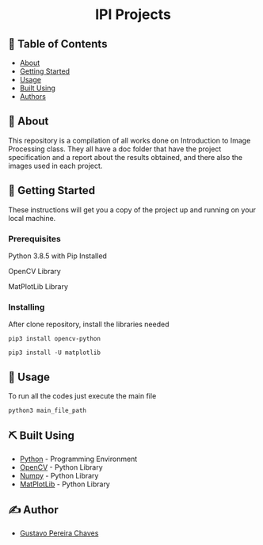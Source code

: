 <h1 align="center">IPI Projects</h1>

## 📝 Table of Contents

- [About](#about)
- [Getting Started](#getting_started)
- [Usage](#usage)
- [Built Using](#built_using)
- [Authors](#authors)

## 🧐 About <a name = "about"></a>

This repository is a compilation of all works done on Introduction to Image Processing class. They all have a doc folder that have the project specification and a report about the results obtained, and there also the images used in each project.

## 🏁 Getting Started <a name = "getting_started"></a>

These instructions will get you a copy of the project up and running on your local machine.

### Prerequisites

Python 3.8.5 with Pip Installed

OpenCV Library

MatPlotLib Library

### Installing

After clone repository, install the libraries needed
```
pip3 install opencv-python
```
```
pip3 install -U matplotlib
```

## 🎈 Usage <a name="usage"></a>

To run all the codes just execute the main file
```
python3 main_file_path
```

## ⛏️ Built Using <a name = "built_using"></a>

- [Python](https://www.python.org/) - Programming Environment
- [OpenCV](https://opencv.org/) - Python Library
- [Numpy](https://numpy.org/) - Python Library
- [MatPlotLib](https://matplotlib.org/) - Python Library

## ✍️ Author <a name = "authors"></a>

- [Gustavo Pereira Chaves](https://github.com/gustavo-oo)
